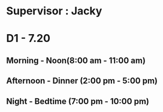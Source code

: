 # **Supervisor : Jacky**

# D1 - 7.20
## Morning - Noon(8:00 am - 11:00 am)
## Afternoon - Dinner (2:00 pm - 5:00 pm)
## Night - Bedtime (7:00 pm - 10:00 pm)


